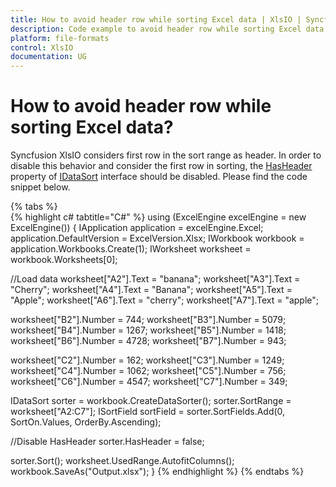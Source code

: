 ```yaml
---
title: How to avoid header row while sorting Excel data | XlsIO | Syncfusion
description: Code example to avoid header row while sorting Excel data using Syncfusion .NET Excel library (XlsIO).
platform: file-formats
control: XlsIO
documentation: UG
---
```


# How to avoid header row while sorting Excel data?

Syncfusion XlsIO considers first row in the sort range as header. In order to disable this behavior and consider the first row in sorting, the [HasHeader](https://help.syncfusion.com/cr/file-formats/Syncfusion.XlsIO.IDataSort.html#Syncfusion_XlsIO_IDataSort_HasHeader) property of [IDataSort](https://help.syncfusion.com/cr/file-formats/Syncfusion.XlsIO.IDataSort.html) interface should be disabled. Please find the code snippet below.

{% tabs %}  
{% highlight c# tabtitle="C#" %}
using (ExcelEngine excelEngine = new ExcelEngine())
{
  IApplication application = excelEngine.Excel;
  application.DefaultVersion = ExcelVersion.Xlsx;
  IWorkbook workbook = application.Workbooks.Create(1);
  IWorksheet worksheet = workbook.Worksheets[0];

  //Load data
  worksheet["A2"].Text = "banana";
  worksheet["A3"].Text = "Cherry";
  worksheet["A4"].Text = "Banana";
  worksheet["A5"].Text = "Apple";
  worksheet["A6"].Text = "cherry";
  worksheet["A7"].Text = "apple";

  worksheet["B2"].Number = 744;
  worksheet["B3"].Number = 5079;
  worksheet["B4"].Number = 1267;
  worksheet["B5"].Number = 1418;
  worksheet["B6"].Number = 4728;
  worksheet["B7"].Number = 943;

  worksheet["C2"].Number = 162;
  worksheet["C3"].Number = 1249;
  worksheet["C4"].Number = 1062;
  worksheet["C5"].Number = 756;
  worksheet["C6"].Number = 4547;
  worksheet["C7"].Number = 349;

  IDataSort sorter = workbook.CreateDataSorter();
  sorter.SortRange = worksheet["A2:C7"];
  ISortField sortField = sorter.SortFields.Add(0, SortOn.Values, OrderBy.Ascending);

  //Disable HasHeader
  sorter.HasHeader = false;

  sorter.Sort();
  worksheet.UsedRange.AutofitColumns();
  workbook.SaveAs("Output.xlsx");
}
{% endhighlight %}
{% endtabs %} 
